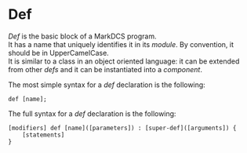 # Def

_Def_ is the basic block of a MarkDCS program.  
It has a name that uniquely identifies it in its _module_. By convention, it should be in UpperCamelCase.  
It is similar to a class in an object oriented language: it can be extended from other _defs_ and it can be instantiated into a _component_.

The most simple syntax for a _def_ declaration is the following:

```marklang
def [name];
```

The full syntax for a _def_ declaration is the following:

```marklang
[modifiers] def [name]([parameters]) : [super-def]([arguments]) {
    [statements]
}
```
